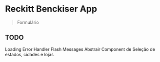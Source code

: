 # Reckitt Benckiser App

> Formulário

## TODO

Loading
Error Handler
Flash Messages
Abstrair Component de Seleção de estados, cidades e lojas
